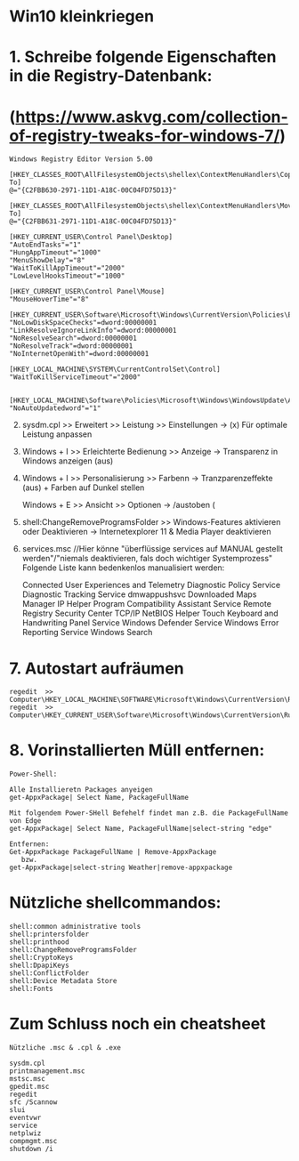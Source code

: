 # Win10 kleinkriegen

#   1.  Schreibe folgende Eigenschaften in die Registry-Datenbank:
#   (https://www.askvg.com/collection-of-registry-tweaks-for-windows-7/)  
    Windows Registry Editor Version 5.00

    [HKEY_CLASSES_ROOT\AllFilesystemObjects\shellex\ContextMenuHandlers\Copy To]
    @="{C2FBB630-2971-11D1-A18C-00C04FD75D13}"

    [HKEY_CLASSES_ROOT\AllFilesystemObjects\shellex\ContextMenuHandlers\Move To]
    @="{C2FBB631-2971-11D1-A18C-00C04FD75D13}"

    [HKEY_CURRENT_USER\Control Panel\Desktop]
    "AutoEndTasks"="1"
    "HungAppTimeout"="1000"
    "MenuShowDelay"="8"
    "WaitToKillAppTimeout"="2000"
    "LowLevelHooksTimeout"="1000"

    [HKEY_CURRENT_USER\Control Panel\Mouse]
    "MouseHoverTime"="8"

    [HKEY_CURRENT_USER\Software\Microsoft\Windows\CurrentVersion\Policies\Explorer]
    "NoLowDiskSpaceChecks"=dword:00000001
    "LinkResolveIgnoreLinkInfo"=dword:00000001
    "NoResolveSearch"=dword:00000001
    "NoResolveTrack"=dword:00000001
    "NoInternetOpenWith"=dword:00000001

    [HKEY_LOCAL_MACHINE\SYSTEM\CurrentControlSet\Control]
    "WaitToKillServiceTimeout"="2000"
    
    
    [HKEY_LOCAL_MACHINE\Software\Policies\Microsoft\Windows\WindowsUpdate\AU]
    "NoAutoUpdatedword"="1" 
    
2.  sysdm.cpl  >>  Erweitert   >>   Leistung  >>  Einstellungen  -> (x) Für optimale Leistung anpassen

3.  Windows + I  >>  Erleichterte Bedienung  >>  Anzeige  ->  Transparenz in Windows anzeigen (aus)

4.  Windows + I  >>  Personalisierung  >>  Farbenn  ->  Tranzparenzeffekte (aus) + Farben auf Dunkel stellen

    Windows + E  >>  Ansicht  >> Optionen  ->  /austoben (

5.  shell:ChangeRemoveProgramsFolder  >>  Windows-Features aktivieren oder Deaktivieren  ->  Internetexplorer 11 & Media Player deaktivieren

6.  services.msc  //Hier könne "überflüssige services auf MANUAL gestellt werden"/"niemals deaktivieren, fals doch wichtiger Systemprozess"  Folgende Liste kann bedenkenlos manualisiert werden:
    
    Connected User Experiences and Telemetry 
    Diagnostic Policy Service
    Diagnostic Tracking Service
    dmwappushsvc 
    Downloaded Maps Manager 
    IP Helper 
    Program Compatibility Assistant Service
    Remote Registry
    Security Center
    TCP/IP NetBIOS Helper
    Touch Keyboard and Handwriting Panel Service
    Windows Defender Service
    Windows Error Reporting Service
    Windows Search
#

#   7. Autostart aufräumen 
    regedit  >>  Computer\HKEY_LOCAL_MACHINE\SOFTWARE\Microsoft\Windows\CurrentVersion\Run
    regedit  >>  Computer\HKEY_CURRENT_USER\Software\Microsoft\Windows\CurrentVersion\Run
 
#   8. Vorinstallierten Müll entfernen:
    Power-Shell:
    
    Alle Installieretn Packages anyeigen
    get-AppxPackage| Select Name, PackageFullName
    
    Mit folgendem Power-SHell Befehelf findet man z.B. die PackageFullName von Edge
    get-AppxPackage| Select Name, PackageFullName|select-string "edge"
    
    Entfernen:
    Get-AppxPackage PackageFullName | Remove-AppxPackage
       bzw.
    get-AppxPackage|select-string Weather|remove-appxpackage
 
 
 # Nützliche shellcommandos:
    
    shell:common administrative tools
    shell:printersfolder
    shell:printhood
    shell:ChangeRemoveProgramsFolder
    shell:CryptoKeys
    shell:DpapiKeys
    shell:ConflictFolder
    shell:Device Metadata Store
    shell:Fonts
   
   
   
   
   
   
   
   
   
#  Zum Schluss noch ein cheatsheet 

    Nützliche .msc & .cpl & .exe
    
    sysdm.cpl
    printmanagement.msc
    mstsc.msc
    gpedit.msc
    regedit
    sfc /Scannow
    slui
    eventvwr
    service
    netplwiz
    compmgmt.msc
    shutdown /i
